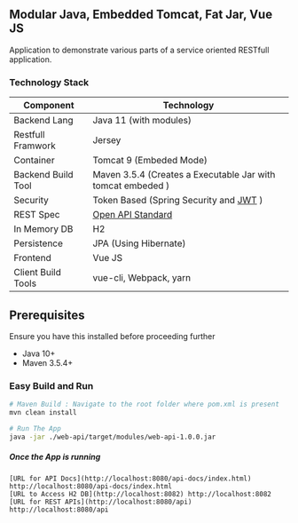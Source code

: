
## Modular Java, Embedded Tomcat, Fat Jar, Vue JS 
Application to demonstrate various parts of a service oriented RESTfull application.



### Technology Stack
Component          | Technology
---                | ---
Backend Lang       | Java 11 (with modules)
Restfull Framwork  | Jersey 
Container          | Tomcat 9 (Embeded Mode)
Backend Build Tool | Maven 3.5.4 (Creates a Executable Jar with tomcat embeded )
Security           | Token Based (Spring Security and [JWT](https://github.com/auth0/java-jwt) )
REST Spec          | [Open API Standard](https://www.openapis.org/) 
In Memory DB       | H2 
Persistence        | JPA (Using Hibernate)
Frontend           | Vue JS
Client Build Tools | vue-cli, Webpack, yarn

## Prerequisites
Ensure you have this installed before proceeding further
- Java 10+
- Maven 3.5.4+


### Easy Build and Run 
```bash
# Maven Build : Navigate to the root folder where pom.xml is present 
mvn clean install

# Run The App 
java -jar ./web-api/target/modules/web-api-1.0.0.jar
```

##### Once the App is running
```
[URL for API Docs](http://localhost:8080/api-docs/index.html) http://localhost:8080/api-docs/index.html
[URL to Access H2 DB](http://localhost:8082) http://localhost:8082
[URL for REST APIs](http://localhost:8080/api) http://localhost:8080/api
```